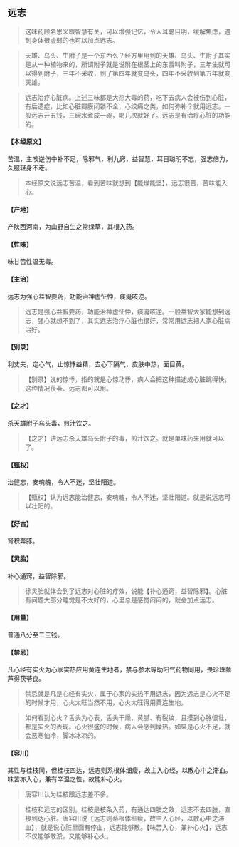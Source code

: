 ## 远志

> 这味药顾名思义跟智慧有关，可以增强记忆，令人耳聪目明，缓解焦虑，遇到身体很虚弱的也可以加点远志。

> 天雄、乌头、生附子是一个东西么？经方里用到的天雄、乌头、生附子其实是从一种植物来的，所谓附子就是说附在根茎上的东西叫附子，三年生就可以得到附子，三年不采收，到了第四年就变乌头，四年不采收到第五年就变天雄。

> 远志治疗心脏病。上述三味都是大热大毒的药，吃下去病人会被伤到心脏，有后遗症，比如心脏瓣膜闭锁不全，心绞痛之类，如何弥补？就用远志。一般远志开五钱，三碗水煮成一碗，喝几次就好了。远志是有治疗心脏的功能的。

#### 【本经原文】
苦温，主咳逆伤中补不足，除邪气，利九窍，益智慧，耳目聪明不忘，强志倍力，久服轻身不老。

> 本经原文说远志苦温，看到苦味就想到【能燥能坚】，远志很苦，苦味能入心。

#### 【产地】
产陕西河南，为山野自生之常绿草，其根入药。
#### 【性味】
味甘苦性温无毒。
#### 【主治】
远志为强心益智要药，功能治神虚怔忡，痰涎咳逆。

> 远志是强心益智要药，功能治神虚怔忡，痰涎咳逆。一般益智大家能想到远志，强心就想不到了，其实远志治疗心脏也很好，常常用远志把人家心脏病治好。

#### 【别录】
利丈夫，定心气，止惊悸益精，去心下隔气，皮肤中热，面目黄。

> 【别录】说的惊悸，指的就是心惊动悸，病人会把这种描述成心脏跳得快，这种情况茯苓、远志都可以用。

#### 【之才】
杀天雄附子乌头毒，煎汁饮之。

> 【之才】讲远志杀天雄乌头附子的毒，煎汁饮之。就是单味药来用就可以了。

#### 【甄权】
治健忘，安魂魄，令人不迷，坚壮阳道。

> 【甄权】认为远志能治健忘，安魂魄，令人不迷，坚壮阳道。就是说远志可以壮阳的。

#### 【好古】
肾积奔豚。
#### 【灵胎】
补心通窍，益智除邪。

> 徐灵胎就体会到了远志对心脏的疗效，说能【补心通窍，益智除邪】。心脏有问题大部分睡觉是不太好的，心里总是感觉闷闷的，就会加点远志。

#### 【用量】
普通八分至二三钱。
#### 【禁忌】
凡心经有实火为心家实热应用黄连生地者，禁与参术等助阳气药物同用，畏珍珠藜芦得茯苓良。

> 禁忌就是凡是心经有实火，属于心家的实热不用远志，因为远志是心火不足的时候才用，心火太旺当然不用，心火太旺得用黄连生地。

> 如何看到心火？舌头为心表，舌头干燥、黄腻、有裂纹，且摸到心脉很壮，都是实火的表现。心火很盛的时候，病人会感到燥热。如果是心火不足，就会恶寒怕冷，脚冰冰凉的。

#### 【容川】
其性与桂枝同，但桂枝四达，远志则系根体细瘦，故主入心经，以散心中之滞血。味苦亦入心，兼有辛温之性，故能补心火。

> 唐容川认为桂枝跟远志差不多。

> 桂枝和远志的区别。桂枝是枝条入药，有通达四肢之效，远志不去四肢，直接到达心脏。唐容川说【远志则系根体细瘦，故主入心经，以散心中之滞血】，就是说心脏里面有停血，远志能够散。【味苦入心，兼补心火】，远志不仅能够散淤，又能够补心火。